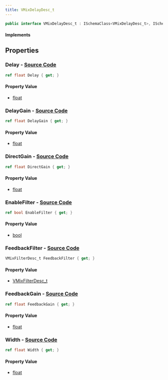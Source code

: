 ```yaml
---
title: VMixDelayDesc_t
---
```


```csharp
public interface VMixDelayDesc_t : ISchemaClass<VMixDelayDesc_t>, ISchemaField, ISchemaClass, INativeHandle
```

#### Implements

## Properties

### **Delay** - [Source Code](https://github.com/swiftly-solution/swiftlys2/blob/main/managed/src/SwiftlyS2.Generated/Schemas/Interfaces/VMixDelayDesc_t.cs#L20)

```csharp
ref float Delay { get; }
```

#### Property Value

- [float](https://learn.microsoft.com/dotnet/api/system.single)

### **DelayGain** - [Source Code](https://github.com/swiftly-solution/swiftlys2/blob/main/managed/src/SwiftlyS2.Generated/Schemas/Interfaces/VMixDelayDesc_t.cs#L24)

```csharp
ref float DelayGain { get; }
```

#### Property Value

- [float](https://learn.microsoft.com/dotnet/api/system.single)

### **DirectGain** - [Source Code](https://github.com/swiftly-solution/swiftlys2/blob/main/managed/src/SwiftlyS2.Generated/Schemas/Interfaces/VMixDelayDesc_t.cs#L22)

```csharp
ref float DirectGain { get; }
```

#### Property Value

- [float](https://learn.microsoft.com/dotnet/api/system.single)

### **EnableFilter** - [Source Code](https://github.com/swiftly-solution/swiftlys2/blob/main/managed/src/SwiftlyS2.Generated/Schemas/Interfaces/VMixDelayDesc_t.cs#L18)

```csharp
ref bool EnableFilter { get; }
```

#### Property Value

- [bool](https://learn.microsoft.com/dotnet/api/system.boolean)

### **FeedbackFilter** - [Source Code](https://github.com/swiftly-solution/swiftlys2/blob/main/managed/src/SwiftlyS2.Generated/Schemas/Interfaces/VMixDelayDesc_t.cs#L16)

```csharp
VMixFilterDesc_t FeedbackFilter { get; }
```

#### Property Value

- [VMixFilterDesc_t](/docs/api/shared/schemadefinitions/vmixfilterdesc_t)

### **FeedbackGain** - [Source Code](https://github.com/swiftly-solution/swiftlys2/blob/main/managed/src/SwiftlyS2.Generated/Schemas/Interfaces/VMixDelayDesc_t.cs#L26)

```csharp
ref float FeedbackGain { get; }
```

#### Property Value

- [float](https://learn.microsoft.com/dotnet/api/system.single)

### **Width** - [Source Code](https://github.com/swiftly-solution/swiftlys2/blob/main/managed/src/SwiftlyS2.Generated/Schemas/Interfaces/VMixDelayDesc_t.cs#L28)

```csharp
ref float Width { get; }
```

#### Property Value

- [float](https://learn.microsoft.com/dotnet/api/system.single)

